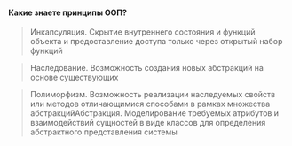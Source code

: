#### Какие знаете принципы ООП?

> Инкапсуляция. Скрытие внутреннего состояния и функций объекта и предоставление доступа только через открытый
> набор функций

> Наследование. Возможность создания новых абстракций на основе существующих

> Полиморфизм. Возможность реализации наследуемых свойств или методов отличающимися способами в рамках
> множества абстракцийАбстракция. Моделирование требуемых атрибутов и взаимодействий сущностей в виде классов для определения
> абстрактного представления системы

